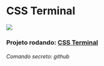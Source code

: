 # CSS Terminal
![](https://image.prntscr.com/image/ATTUFEkrSwi_eK0bRAv9jA.png)

### Projeto rodando: [CSS Terminal](https://css-terminal-dedehlol.netlify.app/ "CSS Terminal")

###### Comando secreto: github
